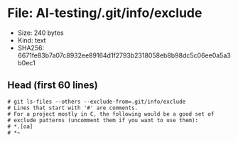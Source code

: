 # File: AI-testing/.git/info/exclude

- Size: 240 bytes
- Kind: text
- SHA256: 6671fe83b7a07c8932ee89164d1f2793b2318058eb8b98dc5c06ee0a5a3b0ec1

## Head (first 60 lines)

```
# git ls-files --others --exclude-from=.git/info/exclude
# Lines that start with '#' are comments.
# For a project mostly in C, the following would be a good set of
# exclude patterns (uncomment them if you want to use them):
# *.[oa]
# *~
```

